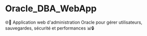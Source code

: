 # Oracle_DBA_WebApp
🌐🔧 Application web d'administration Oracle pour gérer utilisateurs, sauvegardes, sécurité et performances 📊🔒
